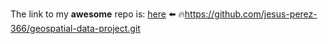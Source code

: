 The link to my **awesome** repo is: [here](https://github.com/jesus-perez-366/geospatial-data-project.git) ⬅️ 🔥https://github.com/jesus-perez-366/geospatial-data-project.git
